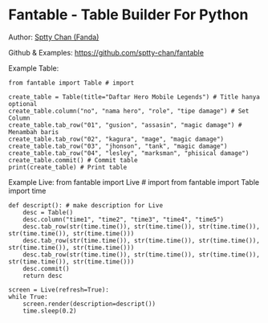 Fantable - Table Builder For Python
============================================================

Author: [Sptty Chan (Fanda\)](https://www.facebook.com/profile.php?id=100024425583446)

Github & Examples: https://github.com/sptty-chan/fantable


Example Table:

    from fantable import Table # import

    create_table = Table(title="Daftar Hero Mobile Legends") # Title hanya optional
    create_table.column("no", "nama hero", "role", "tipe damage") # Set Column
    create_table.tab_row("01", "gusion", "assasin", "magic damage") # Menambah baris
    create_table.tab_row("02", "kagura", "mage", "magic damage")
    create_table.tab_row("03", "jhonson", "tank", "magic damage")
    create_table.tab_row("04", "lesley", "marksman", "phisical damage")
    create_table.commit() # Commit table
    print(create_table) # Print table

Example Live:
    from fantable import Live # import
    from fantable import Table
    import time
    
    def descript(): # make description for Live
        desc = Table()
        desc.column("time1", "time2", "time3", "time4", "time5")
        desc.tab_row(str(time.time()), str(time.time()), str(time.time()), str(time.time()), str(time.time()))
        desc.tab_row(str(time.time()), str(time.time()), str(time.time()), str(time.time()), str(time.time()))
        desc.tab_row(str(time.time()), str(time.time()), str(time.time()), str(time.time()), str(time.time()))
        desc.commit()
        return desc
    
    screen = Live(refresh=True):
    while True:
        screen.render(description=descript())
        time.sleep(0.2)
